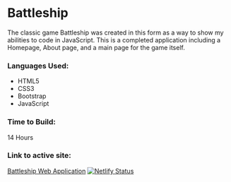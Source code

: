 # Battleship
The classic game Battleship was created in this form as a way to show my abilities to code in JavaScript. This is a completed application including a Homepage, About page, and a main page for the game itself.

### Languages Used:
* HTML5
* CSS3
* Bootstrap
* JavaScript

### Time to Build: 
14 Hours

### Link to active site:
[Battleship Web Application](https://battleship-jmjcoding.netlify.app/)
[![Netlify Status](https://api.netlify.com/api/v1/badges/fd874992-3127-405e-a21a-ceeaf193b197/deploy-status)](https://app.netlify.com/sites/jmj-battleship/deploys)
